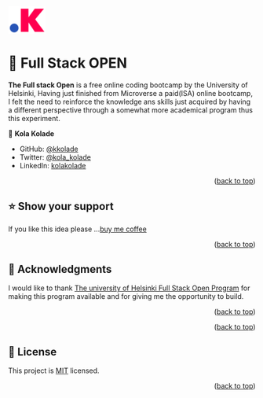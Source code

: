 <img width="15%" src="./kolakolade_logo.png ">
<!-- TABLE OF CONTENTS -->

# 📖 Full Stack OPEN <a name="about-project"></a>

**The Full stack Open** is a free online coding bootcamp by the University of Helsinki, Having just finished from Microverse a paid(ISA) online bootcamp, I felt the need to reinforce the knowledge ans skills just acquired by having a different perspective through a somewhat more academical program thus this experiment. 



👤 **Kola Kolade**

- GitHub: [@kkolade](https://github.com/kkolade)
- Twitter: [@kola_kolade](https://twitter.com/kola_kolade)
- LinkedIn: [kolakolade](https://www.linkedin.com/in/kolakolade/)

<p align="right">(<a href="#readme-top">back to top</a>)</p>

<!-- SUPPORT -->

## ⭐️ Show your support <a name="support"></a>

If you like this idea please ...[buy me coffee](https://www.buymeacoffee.com/kolakolade)


<p align="right">(<a href="#readme-top">back to top</a>)</p>

<!-- ACKNOWLEDGEMENTS -->

## 🙏 Acknowledgments <a name="acknowledgements"></a>


I would like to thank [The university of Helsinki Full Stack Open Program](https://www.youtube.com/@emiliaandrzejewska4209) for making this program available and for giving me the opportunity to build.

<p align="right">(<a href="#readme-top">back to top</a>)</p>


<p align="right">(<a href="#readme-top">back to top</a>)</p>

<!-- LICENSE -->

## 📝 License <a name="license"></a>

This project is [MIT](./LICENSE) licensed.

<p align="right">(<a href="#readme-top">back to top</a>)</p>
